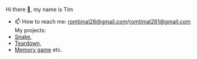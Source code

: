 Hi there 👋, my name is Tim
- 📫 How to reach me: romtimal26@gmail.com/romtimal261@gmail.com
  My projects:
- [Snake](https://tim0n26.github.io/Snake/),
- [Teardown](https://tim0n26.github.io/Teardown/),
- [Memory game](https://tim0n26.github.io/memory-game/)
 etc.

<!--
**Tim0n26/Tim0n26** is a ✨ _special_ ✨ repository because its `README.md` (this file) appears on your GitHub profile.

Here are some ideas to get you started:

- 🔭 I’m currently working on ...
- 🌱 I’m currently learning ...
- 👯 I’m looking to collaborate on ...
- 🤔 I’m looking for help with ...
- 💬 Ask me about ...
- 📫 How to reach me: ...
- 😄 Pronouns: ...
- ⚡ Fun fact: ...
-->
